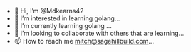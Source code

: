 - 👋 Hi, I’m @Mdkearns42
- 👀 I’m interested in learning golang...
- 🌱 I’m currently learning golang ...
- 💞️ I’m looking to collaborate with others that are learning...
- 📫 How to reach me mitch@sagehillbuild.com...

<!---
Mdkearns42/Mdkearns42 is a ✨ special ✨ repository because its `README.md` (this file) appears on your GitHub profile.
You can click the Preview link to take a look at your changes.
--->
